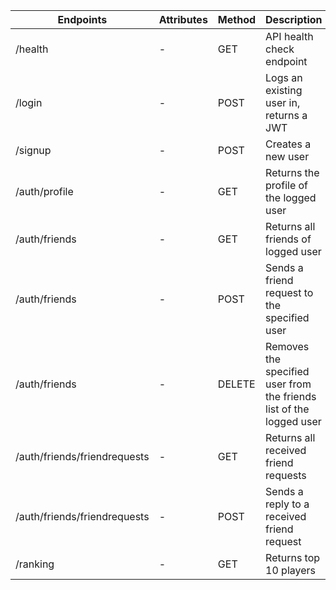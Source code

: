 | Endpoints                    | Attributes | Method | Description                                                         |
| ---------------------------- | ---------- | ------ | ------------------------------------------------------------------- |
| /health                      | -          | GET    | API health check endpoint                                           |
| /login                       | -          | POST   | Logs an existing user in, returns a JWT                             |
| /signup                      | -          | POST   | Creates a new user                                                  |
| /auth/profile                | -          | GET    | Returns the profile of the logged user                              |
| /auth/friends                | -          | GET    | Returns all friends of logged user                                  |
| /auth/friends                | -          | POST   | Sends a friend request to the specified user                        |
| /auth/friends                | -          | DELETE | Removes the specified user from the friends list of the logged user |
| /auth/friends/friendrequests | -          | GET    | Returns all received friend requests                                |
| /auth/friends/friendrequests | -          | POST   | Sends a reply to a received friend request                          |
| /ranking                     | -          | GET    | Returns top 10 players                                              |
